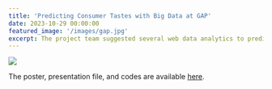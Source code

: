 ```yaml
---
title: 'Predicting Consumer Tastes with Big Data at GAP'
date: 2023-10-29 00:00:00
featured_image: '/images/gap.jpg'
excerpt: The project team suggested several web data analytics to predict consumer trends for GAP.
---
```


![](/images/gap.jpg)

The poster, presentation file, and codes are available [here](https://drive.google.com/file/d/1mviKCSNUXF3nPggc-dRTtHkzDOk2E-lv/view?usp=drive_link).

